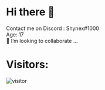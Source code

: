 # Hi there 👋

Contact me on Discord : Shynex#1000 <br>
Age: 17 <br>
👯 I’m looking to collaborate ...

# Visitors:
![visitor](https://profile-counter.glitch.me/Shynex/count.svg)
